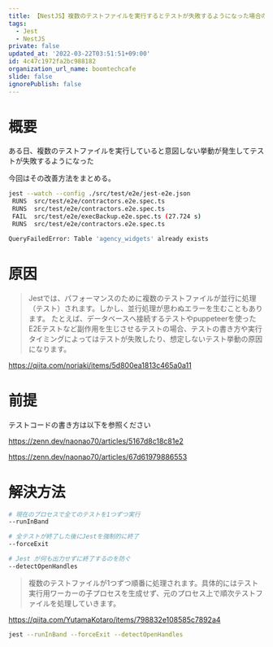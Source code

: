 ```yaml
---
title: 【NestJS】複数のテストファイルを実行するとテストが失敗するようになった場合の対策
tags:
  - Jest
  - NestJS
private: false
updated_at: '2022-03-22T03:51:51+09:00'
id: 4c47c1972fa2bc988182
organization_url_name: boomtechcafe
slide: false
ignorePublish: false
---
```

# 概要

ある日、複数のテストファイルを実行していると意図しない挙動が発生してテストが失敗するようになった

今回はその改善方法をまとめる。

```bash
jest --watch --config ./src/test/e2e/jest-e2e.json
 RUNS  src/test/e2e/contractors.e2e.spec.ts
 RUNS  src/test/e2e/contractors.e2e.spec.ts
 FAIL  src/test/e2e/execBackup.e2e.spec.ts (27.724 s)
 RUNS  src/test/e2e/contractors.e2e.spec.ts

QueryFailedError: Table 'agency_widgets' already exists
```

# 原因

> Jestでは、パフォーマンスのために複数のテストファイルが並行に処理（テスト）されます。しかし、並行処理が思わぬエラーを生むこともあります。
たとえば、データベースへ接続するテストやpuppeteerを使ったE2Eテストなど副作用を生じさせるテストの場合、テストの書き方や実行タイミングによってはテストが失敗したり、想定しないテスト挙動の原因になります。

https://qiita.com/noriaki/items/5d800ea1813c465a0a11

# 前提

テストコードの書き方は以下を参照ください

https://zenn.dev/naonao70/articles/5167d8c18c81e2

https://zenn.dev/naonao70/articles/67d61979886553


# 解決方法

```bash
# 現在のプロセスで全てのテストを1つずつ実行
--runInBand

# 全テストが終了した後にJestを強制的に終了
--forceExit 

# Jest が何も出力せずに終了するのを防ぐ
--detectOpenHandles
```

> 複数のテストファイルが1つずつ順番に処理されます。具体的にはテスト実行用ワーカーの子プロセスを生成せず、元のプロセス上で順次テストファイルを処理していきます。

https://qiita.com/YutamaKotaro/items/798832e108585c7892a4

```bash
jest --runInBand --forceExit --detectOpenHandles
```




